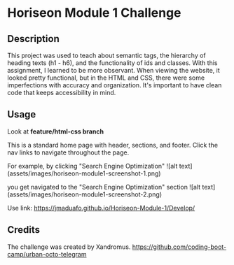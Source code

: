 # Horiseon Module 1 Challenge

## Description

This project was used to teach about semantic tags, the hierarchy of heading texts (h1 - h6), and the functionality of ids and classes. With this assignment, I learned to be more observant. When viewing the website, it looked pretty functional, but in the HTML and CSS, there were some imperfections with accuracy and organization. It's important to have clean code that keeps accessibility in mind.

## Usage

Look at **feature/html-css branch**

This is a standard home page with header, sections, and footer. Click the nav links to navigate throughout the page.

For example, by clicking "Search Engine Optimization"
![alt text] (assets/images/horiseon-module1-screenshot-1.png)

you get navigated to the "Search Engine Optimization" section
![alt text] (assets/images/horiseon-module1-screenshot-2.png)

Use link:
https://jmaduafo.github.io/Horiseon-Module-1/Develop/

## Credits

The challenge was created by Xandromus.
https://github.com/coding-boot-camp/urban-octo-telegram 


